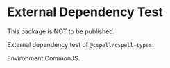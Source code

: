 # External Dependency Test

This package is NOT to be published.

External dependency test of `@cspell/cspell-types`.

Environment CommonJS.
